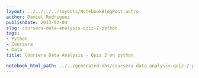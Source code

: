 ```yaml
---
layout: ../../../../layouts/NotebookBlogPost.astro
author: Daniel Rodriguez
publishDate: 2013-02-04
slug: coursera-data-analysis-quiz-2-python
tags:
- Python
- Coursera
- Data
title: Coursera Data Analysis - Quiz 2 on python

notebook_html_path: ../../generated-nbs/coursera-data-analysis-quiz-2-python.html
---
```


